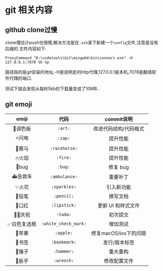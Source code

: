 # git 相关内容

## github clone过慢
clone慢估计push也很慢,解决方法是在`.ssh`录下新建一个`config`文件,注意是没有后缀的.文件内容如下:
```
ProxyCommand "D:\codetools\Git\mingw64\bin\connect.exe" -H 127.0.0.1:7078 %h %p
```
路径指的是git安装的地址,-H是说明走的http代理,127.0.0.1是本机,7078是翻墙软件代理的端口.

测试下就会发现从每秒5kb的下载量变成了10MB..

## git emoji

emiji|代码|commit说明
:--:|:--:|:--:|
:art:调色板|`:art:`|改进代码结构/代码格式
:zap:闪电|`:zap:`|提升性能
:racehorse:赛马|`:racehorse:`|提升性能
:fire:火焰|`:fire:`|提升性能
:bug:bug|`:bug:`|修复 bug
:ambulance:急救车|`:ambulance:`|重要补丁
:sparkles:火花|`:sparkles:`|引入新功能
:pencil:铅笔|`:pencil:`|撰写文档
:lipstick:口红|`:lipstick:`|更新 UI 和样式文件
:tada::art:庆祝|`:tada:`|初次提交
:white_check_mark:白色复选框|`:white_check_mark:`|增加测试
:apple:苹果|`:apple:`|修复macOS/ios下的问题
:bookmark:书签|`:bookmark:`|发行/版本标签
:hammer:锤子|`:hammer:`|重大重构
:wrench:扳手|`:wrench:`|修改配置文件
